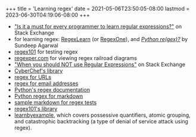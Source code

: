 +++
title = 'Learning regex'
date = 2021-05-06T23:50:05-08:00
lastmod = 2023-06-30T04:19:06-08:00
+++

* ["Is it a must for every programmer to learn regular expressions?"](https://softwareengineering.stackexchange.com/questions/133968/is-it-a-must-for-every-programmer-to-learn-regular-expressions) on Stack Exchange
* for learning regex: [RegexLearn](https://regexlearn.com/) (or [RegexOne](https://regexone.com/)), and [_Python re(gex)?_](https://learnbyexample.github.io/py_regular_expressions/cover.html) by Sundeep Agarwal
* [regex101](https://regex101.com/) for testing regex
* [regexper.com](https://regexper.com/) for viewing regex railroad diagrams
* ["When you should NOT use Regular Expressions"](https://softwareengineering.stackexchange.com/questions/113237/when-you-should-not-use-regular-expressions) on Stack Exchange
* [CyberChef's library](https://gchq.github.io/CyberChef/#recipe=Regular_expression('User%20defined','',true,true,false,false,false,false,'Highlight%20matches'))
* [regex for URLs](https://urlregex.com/)
* [regex for email addresses](https://emailregex.com/)
* [Python's regex documentation](https://docs.python.org/3/library/re.html)
* [Python regex for markdown](https://github.com/wheelercj/note-splitter/blob/main/src/note_splitter/patterns.py)
* [sample markdown for regex tests](https://github.com/wheelercj/note-splitter/blob/main/src/tests/assets/sample_markdown.md)
* [regex101's library](https://regex101.com/library)
* [learnbyexample](https://learnbyexample.github.io/python-regex-possessive-quantifier/), which covers possessive quantifiers, atomic grouping, and catastrophic backtracking (a type of denial of service attack using regex).
